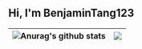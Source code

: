 ## Hi, I'm BenjaminTang123

| <img align="center" src="https://github-readme-stats.vercel.app/api?username=RobotSteveHa&show_icons=true&theme=buefy&hide_border=true" alt="Anurag's github stats" /> | <img align="center" src="https://github-readme-stats.vercel.app/api/top-langs/?username=RobotSteveHa&layout=compact&theme=buefy&hide_border=true" /> |
| ------------- | ------------- |
